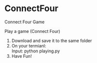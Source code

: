 # ConnectFour
Connect Four Game

Play a game (Connect Four)
1. Download and save it to the same folder
2. On your termianl: \
  Input: python playing.py 
3. Have Fun!
